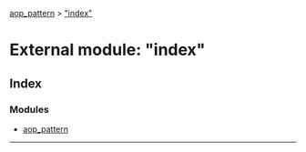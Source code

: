 [aop_pattern](../README.md) > ["index"](../modules/_index_.md)

# External module: "index"

## Index

### Modules

* [aop_pattern](_index_.aop_pattern.md)

---

